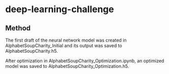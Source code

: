 # deep-learning-challenge

##

## Method
The first draft of the neural network model was created in AlphabetSoupCharity_Initial and its output was saved to AlphabetSoupCharity.h5.

After optimization in AlphabetSoupCharity_Optimization.ipynb, an optimized model was saved to AlphabetSoupCharity_Optimization.h5.
